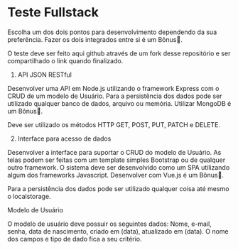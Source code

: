 # Teste Fullstack

Escolha um dos dois pontos para desenvolvimento dependendo da sua preferência. Fazer os dois integrados entre si é um Bônus🏅.

O teste deve ser feito aqui github através de um fork desse repositório e ser compartilhado o link quando finalizado.



1. API JSON RESTful

Desenvolver uma API em Node.js utilizando o framework Express com o CRUD de um modelo de Usuário. Para a persistência dos dados pode ser utilizado qualquer banco de dados, arquivo ou memória. Utilizar MongoDB é um Bônus🏅.

Deve ser utilizado os métodos HTTP GET, POST, PUT, PATCH e DELETE.

2. Interface para acesso de dados

Desenvolver a interface para suportar o CRUD do modelo de Usuário. As telas podem ser feitas com um template simples Bootstrap ou de qualquer outro framework. O sistema deve ser desenvolvido como um SPA utilizando algum dos frameworks Javascript. Desenvolver com Vue.js é um Bônus🏅.

Para a persistência dos dados pode ser utilizado qualquer coisa até mesmo o localstorage.

Modelo de Usuário

O modelo de usuário deve possuir os seguintes dados: Nome, e-mail, senha, data de nascimento, criado em (data), atualizado em (data). O nome dos campos e tipo de dado fica a seu critério.
